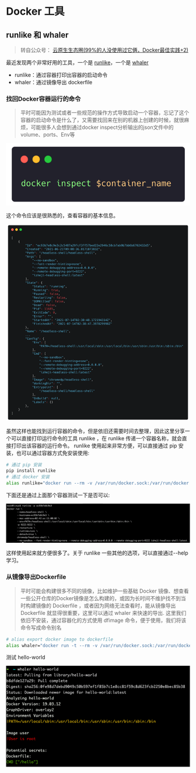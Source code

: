 
# Docker 工具

## runlike 和 whaler

> 转自公众号： [云原生生态圈(99%的人没使用过它俩，Docker最佳实践+2)](https://mp.weixin.qq.com/s/E6tefqdNFxUpL-93UDmRqA)


最近发现两个非常好用的工具，一个是 [runlike](https://github.com/lavie/runlike)，一个是 [whaler](https://github.com/P3GLEG/Whaler)

- runlike：通过容器打印出容器的启动命令
- whaler：通过镜像导出 dockerfile

### 找回Docker容器运行的命令

> 平时可能因为测试或者一些规范的操作方式导致启动一个容器，忘记了这个容器的启动命令是什么了，又需要找回来在别的机器上创建的时候，就很麻烦，可能很多人会想到通过docker inspect分析输出的json文件中的volume、ports、Env等

![docker1](../images/docker-tools/docker1.png)

这个命令应该是很熟悉的，查看容器的基本信息。

![docker2](../images/docker-tools/docker2.png)

虽然这样也能找到运行容器的命令，但是依旧还需要时间去整理，因此这里分享一个可以直接打印运行命令的工具 runlike ，在 runlike 传递一个容器名称，就会直接打印出该容器的运行命令。 runlike 使用起来非常方便，可以直接通过 pip 安装，也可以通过容器方式免安装使用:

```bash
# 通过 pip 安装
pip install runlike
# 通过 docker 安装
alias runlike="docker run --rm -v /var/run/docker.sock:/var/run/docker.sock assaflavie/runlike"
```

下面还是通过上面那个容器测试一下是否可以:

![docker3](../images/docker-tools/docker3.png)

这样使用起来就方便很多了。关于 runlike 一些其他的选项，可以直接通过--help学习。

### 从镜像导出Dockerfile

> 平时可能会构建很多不同的镜像，比如维护一些基础 Docker 镜像、想查看一些公开仓库的Docker镜像是怎么构建的，或因为长时间不维护找不到当时构建镜像的 Dockerfile ，或者因为网络无法查看时，能从镜像导出 Dockerfile 就显得很重要，这里可以通过 whaler 来快速的导出. 这里我们依旧不安装，通过容器化的方式使用 dfimage 命令，便于使用，我们将该命令写成命令别名

```bash
# alias export docker image to dockerfile
alias whaler="docker run -t --rm -v /var/run/docker.sock:/var/run/docker.sock:ro pegleg/whaler"
```

测试 hello-world

![docker4](../images/docker-tools/docker4.png)








